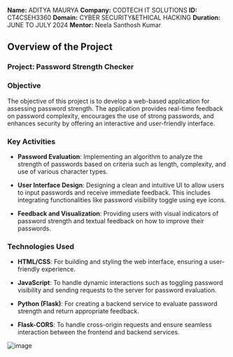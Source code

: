 **Name:** ADITYA MAURYA
**Company:** CODTECH IT SOLUTIONS
**ID:** CT4CSEH3360
**Domain:** CYBER SECURITY&ETHICAL HACKING
**Duration:** JUNE TO JULY 2024
**Mentor:** Neela Santhosh Kumar


## Overview of the Project

### Project: Password Strength Checker

### Objective
The objective of this project is to develop a web-based application for assessing password strength. The application provides real-time feedback on password complexity, encourages the use of strong passwords, and enhances security by offering an interactive and user-friendly interface.

### Key Activities
- **Password Evaluation**: Implementing an algorithm to analyze the strength of passwords based on criteria such as length, complexity, and use of various character types.

- **User Interface Design**: Designing a clean and intuitive UI to allow users to input passwords and receive immediate feedback. This includes integrating functionalities like password visibility toggle using eye icons.

- **Feedback and Visualization**: Providing users with visual indicators of password strength and textual feedback on how to improve their passwords.

### Technologies Used
- **HTML/CSS**: For building and styling the web interface, ensuring a user-friendly experience.

- **JavaScript**: To handle dynamic interactions such as toggling password visibility and sending requests to the server for password evaluation.

- **Python (Flask)**: For creating a backend service to evaluate password strength and return appropriate feedback.

- **Flask-CORS**: To handle cross-origin requests and ensure seamless interaction between the frontend and backend services.

![image](https://github.com/user-attachments/assets/338ac644-09f0-4b97-8c31-e1b1be780a14)
